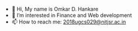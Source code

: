 - 👋 Hi, My name is Omkar D. Hankare
- 👀 I’m interested in Finance and Web development
- 📫 How to reach me: 2018ugcs029@nitjsr.ac.in

<!---
Omkar-Hankare/Omkar-Hankare is a ✨ special ✨ repository because its `README.md` (this file) appears on your GitHub profile.
You can click the Preview link to take a look at your changes.
--->
